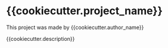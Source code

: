 # {{cookiecutter.project_name}}

This project was made by {{cookiecutter.author_name}}

{{cookiecutter.description}}